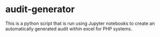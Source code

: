# audit-generator
This is a python script that is run using Jupyter notebooks to create an automatically generated audit within excel for PHP systems.

